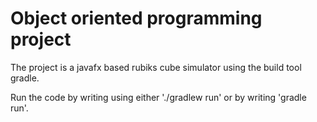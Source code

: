 # Object oriented programming project

The project is a javafx based rubiks cube simulator using the build tool gradle.

Run the code by writing using either './gradlew run' or by writing 'gradle run'.